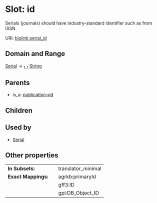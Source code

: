 
# Slot: id


Serials (journals) should have industry-standard identifier such as from ISSN.

URI: [biolink:serial_id](https://w3id.org/biolink/vocab/serial_id)


## Domain and Range

[Serial](Serial.md) &#8594;  <sub>1..1</sub> [String](types/String.md)

## Parents

 *  is_a: [publication➞id](publication_id.md)

## Children


## Used by

 * [Serial](Serial.md)

## Other properties

|  |  |  |
| --- | --- | --- |
| **In Subsets:** | | translator_minimal |
| **Exact Mappings:** | | agrkb:primaryId |
|  | | gff3:ID |
|  | | gpi:DB_Object_ID |

